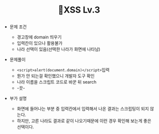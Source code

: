 # <p align="center">🎁XSS Lv.3</p>
- 문제 조건
  - 경고창에 domain 띄우기
  - 입력칸이 있으나 활용불가
  - 나라 선택이 있음(선택한 나라가 화면에 나타남)

- 문제풀이<br/>
  - ```<script>alert(document.domain)</script>```입력
  - 뭔가 안 되는걸 확인했으니 개발자 도구 확인
  - 나라 이름을 스크립트 코드로 바꾼 뒤 search
  - -끗-

- 부가 설명
  - 화면에 들어나는 부분 중 입력칸에서 입력해서 나온 결과는 스크립팅이 되지 않는다.
  - 하지만, 고른 나라도 결과로 같이 나오기때문에 이런 경우 확인해 보는게 좋은 선택이다.